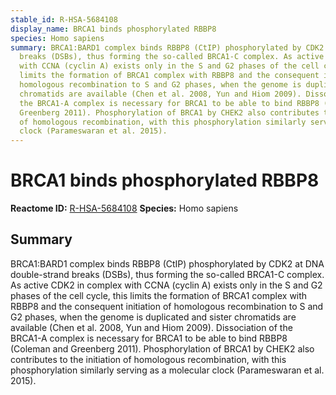 ```yaml
---
stable_id: R-HSA-5684108
display_name: BRCA1 binds phosphorylated RBBP8
species: Homo sapiens
summary: BRCA1:BARD1 complex binds RBBP8 (CtIP) phosphorylated by CDK2 at DNA double-strand
  breaks (DSBs), thus forming the so-called BRCA1-C complex. As active CDK2 in complex
  with CCNA (cyclin A) exists only in the S and G2 phases of the cell cycle, this
  limits the formation of BRCA1 complex with RBBP8 and the consequent initiation of
  homologous recombination to S and G2 phases, when the genome is duplicated and sister
  chromatids are available (Chen et al. 2008, Yun and Hiom 2009). Dissociation of
  the BRCA1-A complex is necessary for BRCA1 to be able to bind RBBP8 (Coleman and
  Greenberg 2011). Phosphorylation of BRCA1 by CHEK2 also contributes to the initiation
  of homologous recombination, with this phosphorylation similarly serving as a molecular
  clock (Parameswaran et al. 2015).
---
```


# BRCA1 binds phosphorylated RBBP8
**Reactome ID:** [R-HSA-5684108](https://reactome.org/content/detail/R-HSA-5684108)
**Species:** Homo sapiens

## Summary

BRCA1:BARD1 complex binds RBBP8 (CtIP) phosphorylated by CDK2 at DNA double-strand breaks (DSBs), thus forming the so-called BRCA1-C complex. As active CDK2 in complex with CCNA (cyclin A) exists only in the S and G2 phases of the cell cycle, this limits the formation of BRCA1 complex with RBBP8 and the consequent initiation of homologous recombination to S and G2 phases, when the genome is duplicated and sister chromatids are available (Chen et al. 2008, Yun and Hiom 2009). Dissociation of the BRCA1-A complex is necessary for BRCA1 to be able to bind RBBP8 (Coleman and Greenberg 2011). Phosphorylation of BRCA1 by CHEK2 also contributes to the initiation of homologous recombination, with this phosphorylation similarly serving as a molecular clock (Parameswaran et al. 2015).
